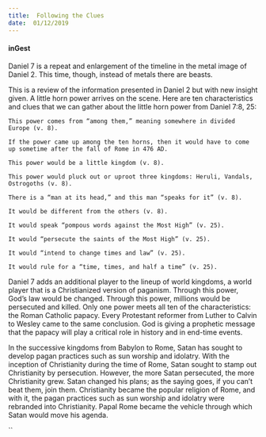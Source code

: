 ```yaml
---
title:  Following the Clues
date:  01/12/2019
---
```


#### inGest

Daniel 7 is a repeat and enlargement of the timeline in the metal image of Daniel 2. This time, though, instead of metals there are beasts.

This is a review of the information presented in Daniel 2 but with new insight given. A little horn power arrives on the scene. Here are ten characteristics and clues that we can gather about the little horn power from Daniel 7:8, 25:

`This power comes from “among them,” meaning somewhere in divided Europe (v. 8).`

`If the power came up among the ten horns, then it would have to come up sometime after the fall of Rome ­­­­in 476 AD.`

`This power would be a little kingdom (v. 8).`

`This power would pluck out or uproot three kingdoms: Heruli, Vandals, Ostrogoths (v. 8).`

`There is a “man at its head,” and this man “speaks for it” (v. 8).`

`It would be different from the others (v. 8).`

`It would speak “pompous words against the Most High” (v. 25).`

`It would “persecute the saints of the Most High” (v. 25).`

`It would “intend to change times and law” (v. 25).`

`It would rule for a “time, times, and half a time” (v. 25).`

Daniel 7 adds an additional player to the lineup of world kingdoms, a world player that is a Christianized version of paganism. Through this power, God’s law would be changed. Through this power, millions would be persecuted and killed. Only one power meets all ten of the characteristics: the Roman Catholic papacy. Every Protestant reformer from Luther to Calvin to Wesley came to the same conclusion. God is giving a prophetic message that the papacy will play a critical role in history and in end-time events.

In the successive kingdoms from Babylon to Rome, Satan has sought to develop pagan practices such as sun worship and idolatry. With the inception of Christianity during the time of Rome, Satan sought to stamp out Christianity by persecution. However, the more Satan persecuted, the more Christianity grew. Satan changed his plans; as the saying goes, if you can’t beat them, join them. Christianity became the popular religion of Rome, and with it, the pagan practices such as sun worship and idolatry were rebranded into Christianity. Papal Rome became the vehicle through which Satan would move his agenda.

``